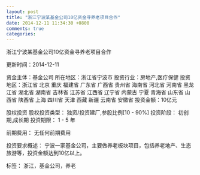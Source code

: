 ```yaml
---
layout: post
title: "浙江宁波某基金公司10亿资金寻养老项目合作"
date: 2014-12-11 11:34:30 +0800
comments: true
categories: 
---
```

浙江宁波某基金公司10亿资金寻养老项目合作



更新时间：2014-12-11

资金主体：基金公司
所在地区：浙江省宁波市
投资行业：房地产,医疗保健
投资地区：浙江省 北京 重庆 福建省 广东省 广西省 贵州省 海南省 河北省 河南省 黑龙江省 湖北省 湖南省 吉林省 江苏省 江西省 辽宁省 内蒙古 宁夏 青海省 山东省 山西省 陕西省 上海 四川省 天津 西藏 新疆 云南省 安徽省
投资金额：10亿元

股权投资
股权投资类型：
                            独资/投资建厂,参股比例[10 - 90%] 
                                                                                投资阶段：
                            初创期,成长期 
                                                                                                                                        投资期限：
                            1 - 5 年

前期费用：
无任何前期费用

投资要求概述：
宁波一家基金公司，主要做养老板块项目，包括养老地产、生态旅游等，投资金额达到10亿以上。

标签：
浙江，基金公司，养老

